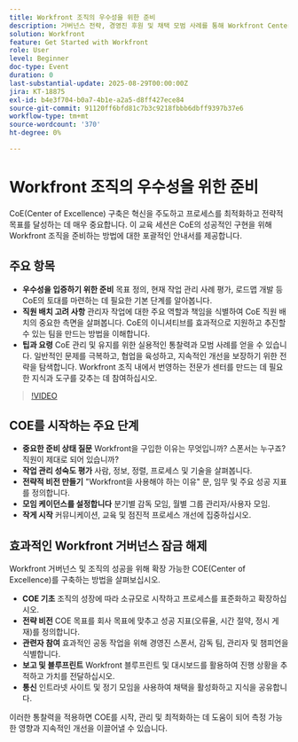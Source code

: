 ```yaml
---
title: Workfront 조직의 우수성을 위한 준비
description: 거버넌스 전략, 경영진 후원 및 채택 모범 사례를 통해 Workfront Center of Excellence를 시작하고 확장하는 방법을 알아봅니다.
solution: Workfront
feature: Get Started with Workfront
role: User
level: Beginner
doc-type: Event
duration: 0
last-substantial-update: 2025-08-29T00:00:00Z
jira: KT-18875
exl-id: b4e3f704-b0a7-4b1e-a2a5-d8ff427ece84
source-git-commit: 91120ff6bfd81c7b3c9218fbbb6dbff9397b37e6
workflow-type: tm+mt
source-wordcount: '370'
ht-degree: 0%

---
```


# Workfront 조직의 우수성을 위한 준비

CoE(Center of Excellence) 구축은 혁신을 주도하고 프로세스를 최적화하고 전략적 목표를 달성하는 데 매우 중요합니다. 이 교육 세션은 CoE의 성공적인 구현을 위해 Workfront 조직을 준비하는 방법에 대한 포괄적인 안내서를 제공합니다.

## 주요 항목

* **우수성을 입증하기 위한 준비** 목표 정의, 현재 작업 관리 사례 평가, 로드맵 개발 등 CoE의 토대를 마련하는 데 필요한 기본 단계를 알아봅니다.
* **직원 배치 고려 사항** 관리자 작업에 대한 주요 역할과 책임을 식별하여 CoE 직원 배치의 중요한 측면을 살펴봅니다. CoE의 이니셔티브를 효과적으로 지원하고 추진할 수 있는 팀을 만드는 방법을 이해합니다.
* **팁과 요령** CoE 관리 및 유지를 위한 실용적인 통찰력과 모범 사례를 얻을 수 있습니다. 일반적인 문제를 극복하고, 협업을 육성하고, 지속적인 개선을 보장하기 위한 전략을 탐색합니다. Workfront 조직 내에서 번영하는 전문가 센터를 만드는 데 필요한 지식과 도구를 갖추는 데 참여하십시오.

>[!VIDEO](https://video.tv.adobe.com/v/3471591/?learn=on&enablevpops&captions=kor)

## COE를 시작하는 주요 단계

* **중요한 준비 상태 질문** Workfront을 구입한 이유는 무엇입니까? 스폰서는 누구죠? 직원이 제대로 되어 있습니까?
* **작업 관리 성숙도 평가** 사람, 정보, 정렬, 프로세스 및 기술을 살펴봅니다.
* **전략적 비전 만들기** &quot;Workfront을 사용해야 하는 이유&quot; 문, 임무 및 주요 성공 지표를 정의합니다.
* **모임 케이던스를 설정합니다** 분기별 감독 모임, 월별 그룹 관리자/사용자 모임.
* **작게 시작** 커뮤니케이션, 교육 및 점진적 프로세스 개선에 집중하십시오.

## 효과적인 Workfront 거버넌스 잠금 해제

Workfront 거버넌스 및 조직의 성공을 위해 확장 가능한 COE(Center of Excellence)를 구축하는 방법을 살펴보십시오.

* **COE 기초** 조직의 성장에 따라 소규모로 시작하고 프로세스를 표준화하고 확장하십시오.
* **전략 비전** COE 목표를 회사 목표에 맞추고 성공 지표(오류율, 시간 절약, 정시 게재)를 정의합니다.
* **관련자 참여** 효과적인 공동 작업을 위해 경영진 스폰서, 감독 팀, 관리자 및 챔피언을 식별합니다.
* **보고 및 블루프린트** Workfront 블루프린트 및 대시보드를 활용하여 진행 상황을 추적하고 가치를 전달하십시오.
* **통신** 인트라넷 사이트 및 정기 모임을 사용하여 채택을 활성화하고 지식을 공유합니다.

이러한 통찰력을 적용하면 COE를 시작, 관리 및 최적화하는 데 도움이 되어 측정 가능한 영향과 지속적인 개선을 이끌어낼 수 있습니다.
